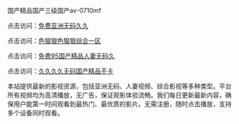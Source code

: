 国产精品国产三级国产aⅴ-0710mf

点击访问：<a href="https://heiliaoll4qsx.pages.dev">免费亚洲无码久久</a>

点击访问：<a href="https://heiliaowzu4ur.pages.dev">色狠狠色狠狠综合一区</a>

点击访问：<a href="https://heiliaozj3tjd.pages.dev">免费95国产精品人妻无码久</a>

点击访问：<a href="https://heiliaoe8ajia.pages.dev">久久久久无码国产精品不卡</a>

本站提供最新的影视资源，包括亚洲无码、人妻视频、综合影视等多种类型。平台所有视频均为高清播放，无广告，保证观影体验流畅。我们每日更新最新内容，确保用户能第一时间观看到最热门、最优质的影片。无需注册，随时点击播放，支持多个设备同时观看。

<span style="display:none;">[Canonical link](https://github.com/cgv20250710/cgv20250710)</span>
